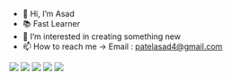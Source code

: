 - 👋 Hi, I’m Asad
- 📚 Fast Learner
- 👀 I’m interested in creating something new
- 📫 How to reach me -> Email : patelasad4@gmail.com

<!--- ![ToyZ's GitHub stats](https://github-readme-stats.vercel.app/api?username=ToyZ-95&count_private=true&show_icons=true&theme=gotham) --->


[![](https://raw.githubusercontent.com/vn7n24fzkq/github-profile-summary-cards-example/master/profile-summary-card-output/codeSTACKr/0-profile-details.svg)](https://github.com/vn7n24fzkq/github-profile-summary-cards)
[![](https://raw.githubusercontent.com/vn7n24fzkq/github-profile-summary-cards-example/master/profile-summary-card-output/codeSTACKr/1-repos-per-language.svg)](https://github.com/vn7n24fzkq/github-profile-summary-cards) [![](https://raw.githubusercontent.com/vn7n24fzkq/github-profile-summary-cards-example/master/profile-summary-card-output/codeSTACKr/2-most-commit-language.svg)](https://github.com/vn7n24fzkq/github-profile-summary-cards)
[![](https://raw.githubusercontent.com/vn7n24fzkq/github-profile-summary-cards-example/master/profile-summary-card-output/codeSTACKr/3-stats.svg)](https://github.com/vn7n24fzkq/github-profile-summary-cards) [![](https://raw.githubusercontent.com/vn7n24fzkq/github-profile-summary-cards-example/master/profile-summary-card-output/codeSTACKr/4-productive-time.svg)](https://github.com/vn7n24fzkq/github-profile-summary-cards)



<!---
ToyZ-95/ToyZ-95 is a ✨ special ✨ repository because its `README.md` (this file) appears on your GitHub profile.
You can click the Preview link to take a look at your changes.
--->
